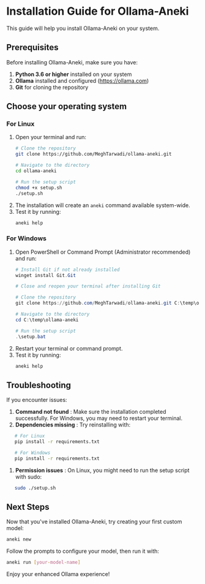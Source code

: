# Installation Guide for Ollama-Aneki

This guide will help you install Ollama-Aneki on your system.

## Prerequisites

Before installing Ollama-Aneki, make sure you have:

1. **Python 3.6 or higher** installed on your system
2. **Ollama** installed and configured (https://ollama.com)
3. **Git** for cloning the repository

## Choose your operating system

### For Linux

1. Open your terminal and run:
   ```bash
   # Clone the repository
   git clone https://github.com/MeghTarwadi/ollama-aneki.git

   # Navigate to the directory
   cd ollama-aneki

   # Run the setup script
   chmod +x setup.sh
   ./setup.sh
   ```
2. The installation will create an `aneki` command available system-wide.
3. Test it by running:
   ```bash
   aneki help
   ```

### For Windows

1. Open PowerShell or Command Prompt (Administrator recommended) and run:
   ```powershell
   # Install Git if not already installed
   winget install Git.Git

   # Close and reopen your terminal after installing Git

   # Clone the repository
   git clone https://github.com/MeghTarwadi/ollama-aneki.git C:\temp\ollama-aneki

   # Navigate to the directory
   cd C:\temp\ollama-aneki

   # Run the setup script
   .\setup.bat
   ```
2. Restart your terminal or command prompt.
3. Test it by running:
   ```powershell
   aneki help
   ```

## Troubleshooting

If you encounter issues:

1. **Command not found** : Make sure the installation completed successfully. For Windows, you may need to restart your terminal.
2. **Dependencies missing** : Try reinstalling with:

```bash
   # For Linux
   pip install -r requirements.txt

   # For Windows
   pip install -r requirements.txt
```

1. **Permission issues** : On Linux, you might need to run the setup script with sudo:

```bash
   sudo ./setup.sh
```

## Next Steps

Now that you've installed Ollama-Aneki, try creating your first custom model:

```bash
aneki new
```

Follow the prompts to configure your model, then run it with:

```bash
aneki run [your-model-name]
```

Enjoy your enhanced Ollama experience!
